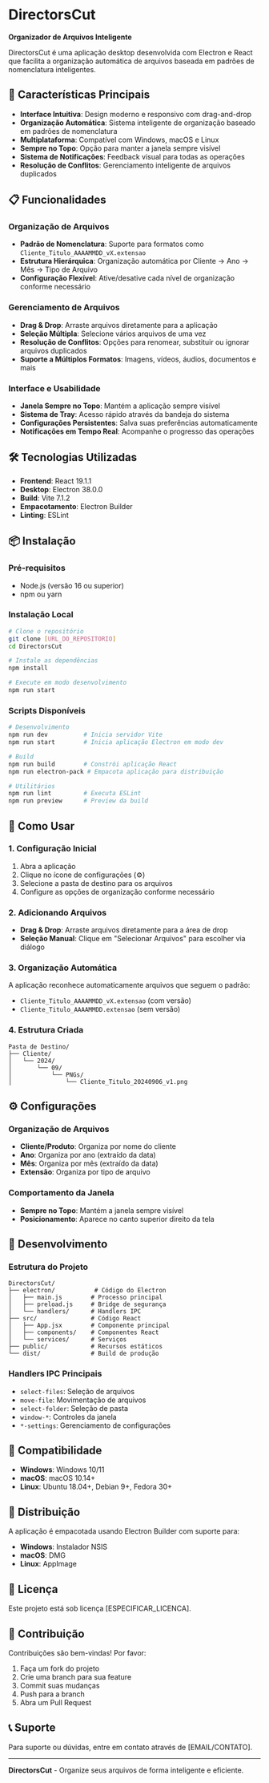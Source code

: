 # DirectorsCut

**Organizador de Arquivos Inteligente**

DirectorsCut é uma aplicação desktop desenvolvida com Electron e React que facilita a organização automática de arquivos baseada em padrões de nomenclatura inteligentes.

## 🚀 Características Principais

- **Interface Intuitiva**: Design moderno e responsivo com drag-and-drop
- **Organização Automática**: Sistema inteligente de organização baseado em padrões de nomenclatura
- **Multiplataforma**: Compatível com Windows, macOS e Linux
- **Sempre no Topo**: Opção para manter a janela sempre visível
- **Sistema de Notificações**: Feedback visual para todas as operações
- **Resolução de Conflitos**: Gerenciamento inteligente de arquivos duplicados

## 📋 Funcionalidades

### Organização de Arquivos
- **Padrão de Nomenclatura**: Suporte para formatos como `Cliente_Titulo_AAAAMMDD_vX.extensao`
- **Estrutura Hierárquica**: Organização automática por Cliente → Ano → Mês → Tipo de Arquivo
- **Configuração Flexível**: Ative/desative cada nível de organização conforme necessário

### Gerenciamento de Arquivos
- **Drag & Drop**: Arraste arquivos diretamente para a aplicação
- **Seleção Múltipla**: Selecione vários arquivos de uma vez
- **Resolução de Conflitos**: Opções para renomear, substituir ou ignorar arquivos duplicados
- **Suporte a Múltiplos Formatos**: Imagens, vídeos, áudios, documentos e mais

### Interface e Usabilidade
- **Janela Sempre no Topo**: Mantém a aplicação sempre visível
- **Sistema de Tray**: Acesso rápido através da bandeja do sistema
- **Configurações Persistentes**: Salva suas preferências automaticamente
- **Notificações em Tempo Real**: Acompanhe o progresso das operações

## 🛠️ Tecnologias Utilizadas

- **Frontend**: React 19.1.1
- **Desktop**: Electron 38.0.0
- **Build**: Vite 7.1.2
- **Empacotamento**: Electron Builder
- **Linting**: ESLint

## 📦 Instalação

### Pré-requisitos
- Node.js (versão 16 ou superior)
- npm ou yarn

### Instalação Local
```bash
# Clone o repositório
git clone [URL_DO_REPOSITORIO]
cd DirectorsCut

# Instale as dependências
npm install

# Execute em modo desenvolvimento
npm run start
```

### Scripts Disponíveis
```bash
# Desenvolvimento
npm run dev          # Inicia servidor Vite
npm run start        # Inicia aplicação Electron em modo dev

# Build
npm run build        # Constrói aplicação React
npm run electron-pack # Empacota aplicação para distribuição

# Utilitários
npm run lint         # Executa ESLint
npm run preview      # Preview da build
```

## 🎯 Como Usar

### 1. Configuração Inicial
1. Abra a aplicação
2. Clique no ícone de configurações (⚙)
3. Selecione a pasta de destino para os arquivos
4. Configure as opções de organização conforme necessário

### 2. Adicionando Arquivos
- **Drag & Drop**: Arraste arquivos diretamente para a área de drop
- **Seleção Manual**: Clique em "Selecionar Arquivos" para escolher via diálogo

### 3. Organização Automática
A aplicação reconhece automaticamente arquivos que seguem o padrão:
- `Cliente_Titulo_AAAAMMDD_vX.extensao` (com versão)
- `Cliente_Titulo_AAAAMMDD.extensao` (sem versão)

### 4. Estrutura Criada
```
Pasta de Destino/
├── Cliente/
│   └── 2024/
│       └── 09/
│           └── PNGs/
│               └── Cliente_Titulo_20240906_v1.png
```

## ⚙️ Configurações

### Organização de Arquivos
- **Cliente/Produto**: Organiza por nome do cliente
- **Ano**: Organiza por ano (extraído da data)
- **Mês**: Organiza por mês (extraído da data)
- **Extensão**: Organiza por tipo de arquivo

### Comportamento da Janela
- **Sempre no Topo**: Mantém a janela sempre visível
- **Posicionamento**: Aparece no canto superior direito da tela

## 🔧 Desenvolvimento

### Estrutura do Projeto
```
DirectorsCut/
├── electron/           # Código do Electron
│   ├── main.js        # Processo principal
│   ├── preload.js     # Bridge de segurança
│   └── handlers/      # Handlers IPC
├── src/               # Código React
│   ├── App.jsx        # Componente principal
│   ├── components/    # Componentes React
│   └── services/      # Serviços
├── public/            # Recursos estáticos
└── dist/              # Build de produção
```

### Handlers IPC Principais
- `select-files`: Seleção de arquivos
- `move-file`: Movimentação de arquivos
- `select-folder`: Seleção de pasta
- `window-*`: Controles da janela
- `*-settings`: Gerenciamento de configurações

## 📱 Compatibilidade

- **Windows**: Windows 10/11
- **macOS**: macOS 10.14+
- **Linux**: Ubuntu 18.04+, Debian 9+, Fedora 30+

## 🚀 Distribuição

A aplicação é empacotada usando Electron Builder com suporte para:
- **Windows**: Instalador NSIS
- **macOS**: DMG
- **Linux**: AppImage

## 📄 Licença

Este projeto está sob licença [ESPECIFICAR_LICENCA].

## 🤝 Contribuição

Contribuições são bem-vindas! Por favor:
1. Faça um fork do projeto
2. Crie uma branch para sua feature
3. Commit suas mudanças
4. Push para a branch
5. Abra um Pull Request

## 📞 Suporte

Para suporte ou dúvidas, entre em contato através de [EMAIL/CONTATO].

---

**DirectorsCut** - Organize seus arquivos de forma inteligente e eficiente.
